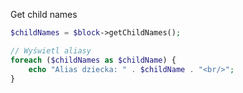 Get child names


```php
$childNames = $block->getChildNames();

// Wyświetl aliasy
foreach ($childNames as $childName) {
    echo "Alias dziecka: " . $childName . "<br/>";
}
```
